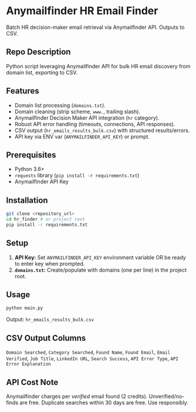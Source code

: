 # Anymailfinder HR Email Finder

Batch HR decision-maker email retrieval via Anymailfinder API. Outputs to CSV.

## Repo Description

Python script leveraging Anymailfinder API for bulk HR email discovery from domain list, exporting to CSV.

## Features

*   Domain list processing (`domains.txt`).
*   Domain cleaning (strip scheme, `www.`, trailing slash).
*   Anymailfinder Decision Maker API integration (`hr` category).
*   Robust API error handling (timeouts, connections, API responses).
*   CSV output (`hr_emails_results_bulk.csv`) with structured results/errors.
*   API key via ENV var (`ANYMAILFINDER_API_KEY`) or prompt.

## Prerequisites

*   Python 3.6+
*   `requests` library (`pip install -r requirements.txt`)
*   Anymailfinder API Key

## Installation

```bash
git clone <repository_url>
cd hr_finder # or project root
pip install -r requirements.txt
```

## Setup

1.  **API Key:** Set `ANYMAILFINDER_API_KEY` environment variable OR be ready to enter key when prompted.
2.  **`domains.txt`:** Create/populate with domains (one per line) in the project root.

## Usage

```bash
python main.py
```

Output: `hr_emails_results_bulk.csv`

## CSV Output Columns

`Domain Searched`, `Category Searched`, `Found Name`, `Found Email`, `Email Verified`, `Job Title`, `LinkedIn URL`, `Search Success`, `API Error Type`, `API Error Explanation`

## API Cost Note

Anymailfinder charges per *verified* email found (2 credits). Unverified/no-finds are free. Duplicate searches within 30 days are free. Use responsibly.

